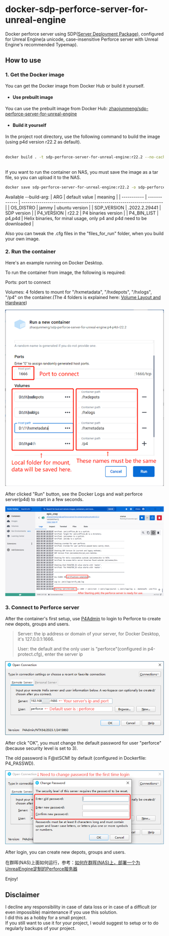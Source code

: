 # docker-sdp-perforce-server-for-unreal-engine

Docker perforce server using SDP([Server Deployment Package](https://swarm.workshop.perforce.com/projects/perforce-software-sdp)), configured for Unreal Engine(a unicode, case-insensitive Perforce server with Unreal Engine's recommended Typemap).

## How to use

### 1. Get the Docker image

You can get the Docker image from Docker Hub or build it yourself.

* #### Use prebuilt image

You can use the prebuilt image from Docker Hub: [zhaojunmeng/sdp-perforce-server-for-unreal-engine](https://registry.hub.docker.com/r/zhaojunmeng/sdp-perforce-server-for-unreal-engine/)

* #### Build it yourself

In the project root directory, use the following command to build the image (using p4d version r22.2 as default).

```bash

docker build . -t sdp-perforce-server-for-unreal-engine:r22.2 --no-cache
    
```

If you want to run the container on NAS, you must save the image as a tar file, so you can upload it to the NAS.

```bash
docker save sdp-perforce-server-for-unreal-engine:r22.2 -o sdp-perforce-server-for-unreal-engine-r22.2.tar
```

Available --build-arg:
| ARG         | default value | meaning                                                                |
| ----------- | ------------- | ---------------------------------------------------------------------- |
| OS_DISTRO   | jammy         | ubuntu version                                                         |
| SDP_VERSION | .2022.2.29441 | SDP version                                                            |
| P4_VERSION  | r22.2         | P4 binaries version                                                    |
| P4_BIN_LIST | p4,p4d        | Helix binaries, for minal usage, only p4 and p4d need to be downloaded |

Also you can tweak the .cfg files in the "files_for_run" folder, when you build your own image.

### 2. Run the container

Here's an example running on Docker Desktop.

To run the container from image, the following is required:

Ports: port to connect

Volumes: 4 folders to mount for "/hxmetadata", "/hxdepots", "/hxlogs", "/p4" on the container.(The 4 folders is explained here: [Volume Layout and Hardware](https://swarm.workshop.perforce.com/projects/perforce-software-sdp/view/main/doc/SDP_Guide.Unix.html#_volume_layout_and_hardware))

![Docker parameters](docs/images/RunningOnDockerDesktop_1.png)

After clicked "Run" button, see the Docker Logs and wait perforce server(p4d) to start in a few seconds.

![Logs output](docs/images/RunningOnDockerDesktop_2.png)

### 3. Connect to Perforce server

After the container's first setup, use [P4Admin](https://www.perforce.com/downloads/administration-tool) to login to Perforce to create new depots, groups and users.

>Server: the ip address or domain of your server, for Docker Desktop, it's 127.0.0.1:1666.
>
>User: the default and the only user is "perforce"(configured in p4-protect.cfg), enter the server ip

![Login as user perforce](docs/images/P4Admin_1.png)

After click "OK", you must change the default password for user "perforce" (because security level is set to 3).

The old password is F@stSCM! by default (configured in Dockerfile: P4_PASSWD).

![Change default password](docs/images/P4Admin_2.png)

After login, you can create new depots, groups and users.

在群晖(NAS)上面如何运行，参考：[如何在群晖(NAS)上，部署一个为UnrealEngine定制的Perforce服务器](docs/HotToRunPerforceServerOnSynologyForUnrealEngine.md)

Enjoy!

## Disclaimer

I decline any responsibility in case of data loss or in case of a difficult (or even impossible) maintenance if you use this solution.  
I did this as a hobby for a small project.  
If you still want to use it for your project, I would suggest to setup or to do regularly backups of your project.
